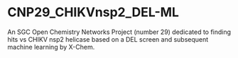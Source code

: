 # CNP29_CHIKVnsp2_DEL-ML
An SGC Open Chemistry Networks Project (number 29) dedicated to finding hits vs CHIKV nsp2 helicase based on a DEL screen and subsequent machine learning by X-Chem.
